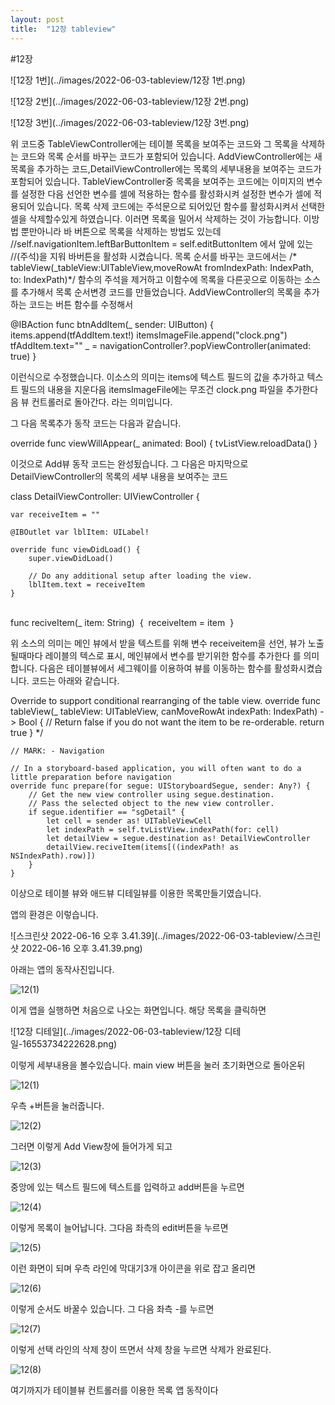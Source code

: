 ```yaml
---
layout: post
title:  "12장 tableview"
---
```

#12장

![12장 1번](../images/2022-06-03-tableview/12장 1번.png)

![12장 2번](../images/2022-06-03-tableview/12장 2번.png)



![12장 3번](../images/2022-06-03-tableview/12장 3번.png)



위 코드중 TableViewController에는 테이블 목록을 보여주는 코드와 그 목록을 삭제하는 코드와 목록 순서를 바꾸는 코드가 포함되어 있습니다.
AddViewController에는 새 목록을 추가하는 코드,DetailViewController에는 목록의 세부내용을 보여주는 코드가 포함되어 있습니다.
TableViewController중 목록을 보여주는 코드에는 이미지의 변수를 설정한 다음 선언한 변수를 셀에 적용하는 함수를 활성화시켜 설정한 변수가 셀에 적용되어 있습니다. 
목록 삭제 코드에는 주석문으로 되어있던 함수를 활성화시켜서 선택한셀을 삭제할수있게 하였습니다. 
이러면 목록을 밀어서 삭제하는 것이 가능합니다. 
이방법 뿐만아니라 바 버튼으로 목록을 삭제하는 방법도 있는데 //self.navigationItem.leftBarButtonItem = self.editButtonItem 에서 앞에 있는 //(주석)을 지워 바버튼을 활성화 시켰습니다. 
목록 순서를 바꾸는 코드에서는 /* tableView(_tableView:UITableView,moveRowAt fromIndexPath: IndexPath, to: IndexPath)*/ 함수의 주석을 제거하고 이함수에 목록을 다른곳으로 이동하는 소스를 추가해서 목록 순서변경 코드를 만들었습니다.
AddViewController의 목록을 추가하는 코드는 버튼 함수를 수정해서

@IBAction func btnAddItem(_ sender: UIButton) {
        items.append(tfAddItem.text!)
        itemsImageFile.append("clock.png")
        tfAddItem.text=""
        _ = navigationController?.popViewController(animated: true)
    }
    
이런식으로 수정했습니다. 
이소스의 의미는 items에 텍스트 필드의 값을 추가하고 텍스트 필드의 내용을 지운다음 itemsImageFile에는 무조건 clock.png 파일을 추가한다음 뷰 컨트롤러로 돌아간다. 라는 의미입니다.

그 다음 목록추가 동작 코드는 다음과 같습니다.

override func viewWillAppear(_ animated: Bool) {
            tvListView.reloadData()
    }
    
이것으로 Add뷰 동작 코드는 완성됬습니다.
그 다음은 마지막으로 DetailViewController의 목록의 세부 내용을 보여주는 코드

class DetailViewController: UIViewController {
    
    var receiveItem = ""
    
    @IBOutlet var lblItem: UILabel!
    
    override func viewDidLoad() {
        super.viewDidLoad()
    
        // Do any additional setup after loading the view.
        lblItem.text = receiveItem
    }


​    
​    func reciveItem(_ item: String)
​    {
​        receiveItem = item
​    }

위 소스의 의미는 메인 뷰에서 받을 텍스트를 위해 변수 receiveitem을 선언,  뷰가 노출될때마다 레이블의 텍스로 표시, 메인뷰에서 변수를 받기위한 함수를 추가한다 를 의미합니다.
다음은 테이블뷰에서 세그웨이를 이용하여 뷰를 이동하는 함수를 활성화시켰습니다.
코드는 아래와 같습니다.

Override to support conditional rearranging of the table view.
    override func tableView(_ tableView: UITableView, canMoveRowAt indexPath: IndexPath) -> Bool {
        // Return false if you do not want the item to be re-orderable.
        return true
    }
    */


    // MARK: - Navigation
    
    // In a storyboard-based application, you will often want to do a little preparation before navigation
    override func prepare(for segue: UIStoryboardSegue, sender: Any?) {
        // Get the new view controller using segue.destination.
        // Pass the selected object to the new view controller.
        if segue.identifier == "sgDetail" {
            let cell = sender as! UITableViewCell
            let indexPath = self.tvListView.indexPath(for: cell)
            let detailView = segue.destination as! DetailViewController
            detailView.reciveItem(items[((indexPath! as NSIndexPath).row)])
        }
    }

이상으로 테이블 뷰와 애드뷰 디테일뷰를 이용한 목록만들기였습니다.



앱의 환경은 이렇습니다.



![스크린샷 2022-06-16 오후 3.41.39](../images/2022-06-03-tableview/스크린샷 2022-06-16 오후 3.41.39.png)

아래는 앱의 동작사진입니다. 



![12(1)](../images/2022-06-03-tableview/12(1).png)

이게 앱을 실행하면 처음으로 나오는 화면입니다. 해당 목록을 클릭하면

![12장 디테일](../images/2022-06-03-tableview/12장 디테일-16553734222628.png)

이렇게 세부내용을 볼수있습니다. main view 버튼을 눌러 초기화면으로 돌아온뒤

![12(1)](../images/2022-06-03-tableview/12(1)-165537349597610.png)

우측 +버튼을 눌러줍니다.

![12(2)](../images/2022-06-03-tableview/12(2).png)

그러면 이렇게 Add View창에 들어가게 되고 

![12(3)](../images/2022-06-03-tableview/12(3).png)

중앙에 있는 텍스트 필드에 텍스트를 입력하고 add버튼을 누르면

![12(4)](../images/2022-06-03-tableview/12(4).png)

이렇게 목록이 늘어납니다. 그다음 좌측의 edit버튼을 누르면

![12(5)](../images/2022-06-03-tableview/12(5).png)

이런 화면이 되며 우측 라인에 막대기3개 아이콘을 위로 잡고 올리면

![12(6)](../images/2022-06-03-tableview/12(6).png)

이렇게 순서도 바꿀수 있습니다. 그 다음 좌측 -를 누르면

![12(7)](../images/2022-06-03-tableview/12(7).png)

이렇게 선택 라인의 삭제 창이 뜨면서 삭제 창을 누르면 삭제가 완료된다.

![12(8)](../images/2022-06-03-tableview/12(8).png)



여기까지가 테이블뷰 컨트롤러를 이용한 목록 앱  동작이다
